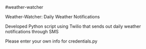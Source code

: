 #weather-watcher

Weather-Watcher: Daily Weather Notifications

Developed Python script using Twilio that sends out daily weather notifications through SMS

Please enter your own info for credentials.py
